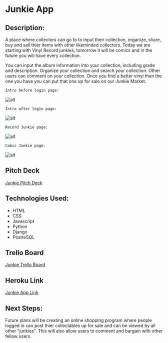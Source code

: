 # Junkie App

## Description:

A place where collectors can go to to input their collection, organize, share, buy and sell thier items with other likeminded collectors. Today we are starting with Vinyl Record junkies, tomorrow it will be comics and in the future you will have every collection.

You can input the album information into your collection, including grade and description. Organize your collection and search your collection. Other users can comment on your collection. Once you find a better vinyl then the one you have you can put that one up for sale on our Junkie Market.

	Intro before login page:
![alt](https://i.imgur.com/KBvOqif.jpg)


	Intro after login page:
![alt](https://i.imgur.com/8B7sn2k.jpg)

	Record Junkie page:
![alt](https://i.imgur.com/3tqjVYA.jpg)

	Comic Junkie page:
![alt](https://i.imgur.com/aSfY6dL.jpg)

## Pitch Deck
[Junkie Pitch Deck](https://drive.google.com/open?id=1LYREELDMWYARhwfBXda3q5i77C7Gmvm1)


## Technologies Used:
- HTML
- CSS
- Javascript
- Python
- Django
- PostreSQL

## Trello Board
[Junkie Trello Board](https://trello.com/b/KIEimjhP/junkie)

## Heroku Link
[Junkie App Link](https://collection-junkie.herokuapp.com/)


## Next Steps:
Future plans will be creating an online shopping program where people logged in can post thier collectables up for sale and can be viewed by all other "junkies". This will also allow users to comment and bargain with other fellow users. 




